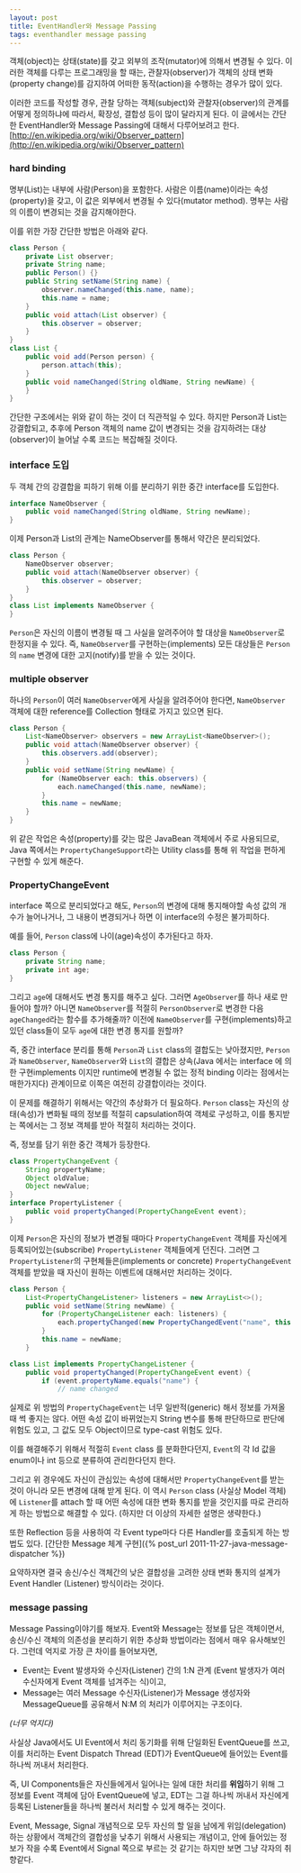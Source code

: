 ```yaml
---
layout: post
title: EventHandler와 Message Passing
tags: eventhandler message passing
---
```



객체(object)는 상태(state)를 갖고 외부의 조작(mutator)에 의해서 변경될 수 있다.
이러한 객체를 다루는 프로그래밍을 할 때는, 관찰자(observer)가 객체의 상태 변화(property change)를 감지하여 어떠한 동작(action)을 수행하는 경우가 많이 있다.

이러한 코드를 작성할 경우, 관찰 당하는 객체(subject)와 관찰자(observer)의 관계를 어떻게 정의하냐에 따라서, 확장성, 결합성 등이 많이 달라지게 된다. 이 글에서는 간단한 EventHandler와 Message Passing에 대해서 다루어보려고 한다.  
[http://en.wikipedia.org/wiki/Observer_pattern](http://en.wikipedia.org/wiki/Observer_pattern)

### hard binding ###

명부(List)는 내부에 사람(Person)을 포함한다. 사람은 이름(name)이라는 속성(property)을 갖고, 이 값은 외부에서 변경될 수 있다(mutator method). 명부는 사람의 이름이 변경되는 것을 감지해야한다.

이를 위한 가장 간단한 방법은 아래와 같다.

```java
class Person {
    private List observer;
    private String name;
    public Person() {}
    public String setName(String name) {
        observer.nameChanged(this.name, name);
        this.name = name;
    }
    public void attach(List observer) {
        this.observer = observer;
    }
}
class List {
    public void add(Person person) {
        person.attach(this);
    }
    public void nameChanged(String oldName, String newName) {
    }
}
```

간단한 구조에서는 위와 같이 하는 것이 더 직관적일 수 있다. 하지만 Person과 List는 강결합되고, 추후에 Person 객체의 name 값이 변경되는 것을 감지하려는 대상(observer)이 늘어날 수록 코드는 복잡해질 것이다.

### interface 도입 ###

두 객체 간의 강결합을 피하기 위해 이를 분리하기 위한 중간 interface를 도입한다.

```java
interface NameObserver {
    public void nameChanged(String oldName, String newName);
}
```

이제 Person과 List의 관계는 NameObserver를 통해서 약간은 분리되었다.

```java
class Person {
    NameObserver observer;
    public void attach(NameObserver observer) {
        this.observer = observer;
    }
}
class List implements NameObserver {
}
```

`Person`은 자신의 이름이 변경될 때 그 사실을 알려주어야 할 대상을 `NameObserver`로 한정지을 수 있다. 즉, `NameObserver`를 구현하는(implements) 모든 대상들은 `Person`의 `name` 변경에 대한 고지(notify)를 받을 수 있는 것이다.

### multiple observer ###

하나의 `Person`이 여러 `NameObserver`에게 사실을 알려주어야 한다면, `NameObserver` 객체에 대한 reference를 Collection 형태로 가지고 있으면 된다.

```java
class Person {
    List<NameObserver> observers = new ArrayList<NameObserver>();
    public void attach(NameObserver observer) {
        this.observers.add(observer);
    }
    public void setName(String newName) {
        for (NameObserver each: this.observers) {
            each.nameChanged(this.name, newName);
        }
        this.name = newName;
    }
}
```

위 같은 작업은 속성(property)를 갖는 많은 JavaBean 객체에서 주로 사용되므로, Java 쪽에서는 `PropertyChangeSupport`라는 Utility class를 통해 위 작업을 편하게 구현할 수 있게 해준다.

### PropertyChangeEvent ###

interface 쪽으로 분리되었다고 해도, `Person`의 변경에 대해 통지해야할 속성 값의 개수가 늘어나거나, 그 내용이 변경되거나 하면 이 interface의 수정은 불가피하다.

예를 들어, `Person` class에 나이(age)속성이 추가된다고 하자.

```java
class Person {
    private String name;
    private int age;
}
```

그리고 `age`에 대해서도 변경 통지를 해주고 싶다. 그러면 `AgeObserver`를 하나 새로 만들어야 할까? 아니면 `NameObserver`를 적절히 `PersonObserver`로 변경한 다음 `ageChanged`라는 함수를 추가해줄까? 이전에 `NameObserver`를 구현(implements)하고 있던 class들이 모두 `age`에 대한 변경 통지를 원할까?

즉, 중간 interface 분리를 통해 `Person`과 `List` class의 결합도는 낮아졌지만, `Person`과 `NameObserver`, `NameObserver`와 `List`의 결합은 상속(Java 에서는 interface 에 의한 구현implements 이지만 runtime에 변경될 수 없는 정적 binding 이라는 점에서는 매한가지다) 관계이므로 이쪽은 여전히 강결합이라는 것이다.

이 문제를 해결하기 위해서는 약간의 추상화가 더 필요하다.
`Person` class는 자신의 상태(속성)가 변화될 때의 정보를 적절히 capsulation하여 객체로 구성하고, 이를 통지받는 쪽에서는 그 정보 객체를 받아 적절히 처리하는 것이다.

즉, 정보를 담기 위한 중간 객체가 등장한다.

```java
class PropertyChangeEvent {
    String propertyName;
    Object oldValue;
    Object newValue;
}
interface PropertyListener {
    public void propertyChanged(PropertyChangeEvent event);
}
```

이제 `Person`은 자신의 정보가 변경될 때마다 `PropertyChangeEvent` 객체를 자신에게 등록되어있는(subscribe) `PropertyListener` 객체들에게 던진다. 그러면 그 `PropertyListener`의 구현체들은(implements or concrete) `PropertyChangeEvent` 객체를 받았을 때 자신이 원하는 이벤트에 대해서만 처리하는 것이다.

```java
class Person {
    List<PropertyChangeListener> listeners = new ArrayList<>();
    public void setName(String newName) {
        for (PropertyChangeListener each: listeners) {
            each.propertyChanged(new PropertyChangedEvent("name", this.name, newName));
        }
        this.name = newName;
    }
```

```java
class List implements PropertyChangeListener {
    public void propertyChanged(PropertyChangeEvent event) {
        if (event.propertyName.equals("name") {
            // name changed
```

실제로 위 방법의 `PropertyChageEvent`는 너무 일반적(generic) 해서 정보를 가져올 때 썩 좋지는 않다. 어떤 속성 값이 바뀌었는지 String 변수를 통해 판단하므로 판단에 위험도 있고, 그 값도 모두 Object이므로 type-cast 위험도 있다.

이를 해결해주기 위해서 적절히 `Event` class 를 분화한다던지, `Event`의 각 Id 값을 enum이나 int 등으로 분류하여 관리한다던지 한다.

그리고 위 경우에도 자신이 관심있는 속성에 대해서만 `PropertyChangeEvent`를 받는 것이 아니라 모든 변경에 대해 받게 된다. 이 역시 `Person` class (사실상 Model 객체)에 `Listener`를 attach 할 때 어떤 속성에 대한 변화 통지를 받을 것인지를 따로 관리하게 하는 방법으로 해결할 수 있다.
(하지만 더 이상의 자세한 설명은 생략한다.)

또한 Reflection 등을 사용하여 각 Event type마다 다른 Handler를 호출되게 하는 방법도 있다.
[간단한 Message 체계 구현]({% post_url 2011-11-27-java-message-dispatcher %})


요약하자면 결국 송신/수신 객체간의 낮은 결합성을 고려한 상태 변화 통지의 설계가 Event Handler (Listener) 방식이라는 것이다.

### message passing ###

Message Passing이야기를 해보자.
Event와 Message는 정보를 담은 객체이면서, 송신/수신 객체의 의존성을 분리하기 위한 추상화 방법이라는 점에서 매우 유사해보인다. 그런데 억지로 가장 큰 차이를 들어보자면,

* Event는 Event 발생자와 수신자(Listener) 간의 1:N 관계 (Event 발생자가 여러 수신자에게 Event 객체를 넘겨주는 식)이고,
* Message는 여러 Message 수신자(Listener)가 Message 생성자와 MessageQueue를 공유해서 N:M 의 처리가 이루어지는 구조이다.

*(너무 억지다)*

사실상 Java에서도 UI Event에서 처리 동기화를 위해 단일화된 EventQueue를 쓰고, 이를 처리하는 Event Dispatch Thread (EDT)가 EventQueue에 들어있는 Event를 하나씩 꺼내서 처리한다.

즉, UI Components들은 자신들에게서 일어나는 일에 대한 처리를 **위임**하기 위해 그 정보를 Event 객체에 담아 EventQueue에 넣고, EDT는 그걸 하나씩 꺼내서 자신에게 등록된 Listener들을 하나씩 불러서 처리할 수 있게 해주는 것이다.

Event, Message, Signal 개념적으로 모두 자신의 할 일을 남에게 위임(delegation) 하는 상황에서 객체간의 결합성을 낮추기 위해서 사용되는 개념이고, 안에 들어있는 정보가 작을 수록 Event에서 Signal 쪽으로 부르는 것 같기는 하지만 보면 그냥 각자의 취향같다.
